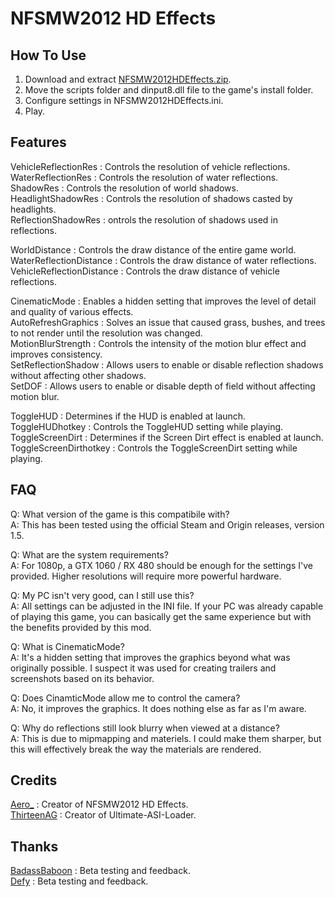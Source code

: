 # NFSMW2012 HD Effects

## How To Use  
1. Download and extract [NFSMW2012HDEffects.zip](https://github.com/AeroWidescreen/NFSMW2012HDEffects/releases).  
2. Move the scripts folder and dinput8.dll file to the game's install folder.  
3. Configure settings in NFSMW2012HDEffects.ini.  
4. Play.  

## Features   
VehicleReflectionRes : Controls the resolution of vehicle reflections.  
WaterReflectionRes : Controls the resolution of water reflections.  
ShadowRes : Controls the resolution of world shadows.  
HeadlightShadowRes : Controls the resolution of shadows casted by headlights.  
ReflectionShadowRes : ontrols the resolution of shadows used in reflections.   

WorldDistance : Controls the draw distance of the entire game world.  
WaterReflectionDistance : Controls the draw distance of water reflections.  
VehicleReflectionDistance : Controls the draw distance of vehicle reflections.    

CinematicMode : Enables a hidden setting that improves the level of detail and quality of various effects.  
AutoRefreshGraphics : Solves an issue that caused grass, bushes, and trees to not render until the resolution was changed.  
MotionBlurStrength : Controls the intensity of the motion blur effect and improves consistency.  
SetReflectionShadow : Allows users to enable or disable reflection shadows without affecting other shadows.  
SetDOF : Allows users to enable or disable depth of field without affecting motion blur.    

ToggleHUD : Determines if the HUD is enabled at launch.  
ToggleHUDhotkey : Controls the ToggleHUD setting while playing.  
ToggleScreenDirt : Determines if the Screen Dirt effect is enabled at launch.  
ToggleScreenDirthotkey : Controls the ToggleScreenDirt setting while playing.    

## FAQ
Q: What version of the game is this compatibile with?  
A: This has been tested using the official Steam and Origin releases, version 1.5.  

Q: What are the system requirements?  
A: For 1080p, a GTX 1060 / RX 480 should be enough for the settings I've provided. Higher resolutions will require more powerful hardware.  

Q: My PC isn't very good, can I still use this?  
A: All settings can be adjusted in the INI file. If your PC was already capable of playing this game, you can basically get the same experience but with the benefits provided by this mod.  

Q: What is CinematicMode?  
A: It's a hidden setting that improves the graphics beyond what was originally possible. I suspect it was used for creating trailers and screenshots based on its behavior.   

Q: Does CinamticMode allow me to control the camera?  
A: No, it improves the graphics. It does nothing else as far as I'm aware. 

Q: Why do reflections still look blurry when viewed at a distance?  
A: This is due to mipmapping and materiels. I could make them sharper, but this will effectively break the way the materials are rendered.  

## Credits
[Aero_](https://github.com/AeroWidescreen) : Creator of NFSMW2012 HD Effects.  
[ThirteenAG](https://github.com/ThirteenAG) : Creator of Ultimate-ASI-Loader.  

## Thanks
[BadassBaboon](https://www.youtube.com/channel/UC3e-Xp4oPzNu06hxy2242Gg) : Beta testing and feedback.  
[Defy](https://nfsmods.xyz/user/57) : Beta testing and feedback.  
